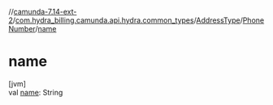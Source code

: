 //[camunda-7.14-ext-2](../../../../index.md)/[com.hydra_billing.camunda.api.hydra.common_types](../../index.md)/[AddressType](../index.md)/[PhoneNumber](index.md)/[name](name.md)

# name

[jvm]\
val [name](name.md): String
